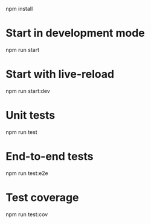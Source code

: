 npm install

# Start in development mode
npm run start

# Start with live-reload
npm run start:dev

# Unit tests
npm run test

# End-to-end tests
npm run test:e2e

# Test coverage
npm run test:cov
